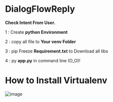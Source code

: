 # DialogFlowReply
**Check Intent From User.**

1 : Create **python Environment**

2 : copy all file to **Your venv Folder**

3 : pip Freeze **Requirement.txt** to Download all libs

4 : py **app.py** in command line (O_O)!

<h1>How to Install Virtualenv</h1>

![image](https://user-images.githubusercontent.com/94214328/178523555-007e367b-a262-42fe-8103-82dcb4131dad.png)
